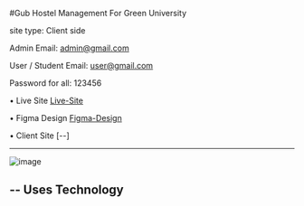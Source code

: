 #Gub Hostel Management For Green University

site type: Client side

Admin Email: <admin@gmail.com>

User / Student Email: <user@gmail.com>

Password for all:  123456



• Live Site [Live-Site](https://gub-hostel.vercel.app)

• Figma Design [Figma-Design](https://www.figma.com/community/file/1311407985975326274)

• Client Site [--]

---
![image](https://github.com/SofiuzzamanSofi/Gub-Hostel/assets/108426827/4216a970-f3cf-429d-8de5-90928cdcd286)

-- Uses Technology
- 
